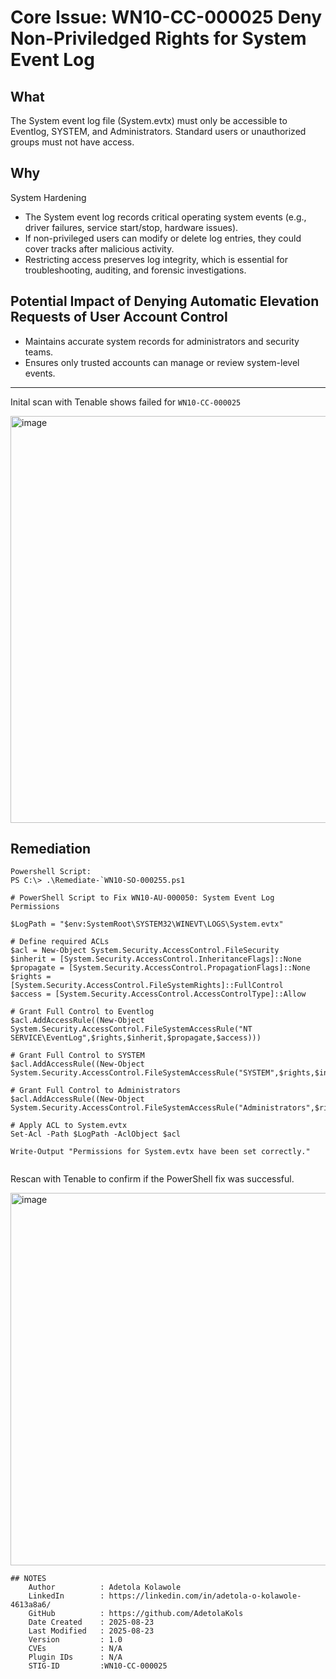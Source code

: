# Core Issue: WN10-CC-000025 Deny Non-Priviledged Rights for System Event Log

## What
The System event log file (System.evtx) must only be accessible to Eventlog, SYSTEM, and Administrators. Standard users or unauthorized groups must not have access.

## Why
System Hardening
- The System event log records critical operating system events (e.g., driver failures, service start/stop, hardware issues).
- If non-privileged users can modify or delete log entries, they could cover tracks after malicious activity.
- Restricting access preserves log integrity, which is essential for troubleshooting, auditing, and forensic investigations.

## Potential Impact of Denying Automatic Elevation Requests of User Account Control
- Maintains accurate system records for administrators and security teams.
- Ensures only trusted accounts can manage or review system-level events.
---
Inital scan with Tenable shows failed for `WN10-CC-000025`

<img width="1908" height="651" alt="image" src="https://github.com/user-attachments/assets/13faaede-f302-4ebd-8252-98924422e9ec" />


## Remediation
    Powershell Script:
    PS C:\> .\Remediate-`WN10-SO-000255.ps1
```
# PowerShell Script to Fix WN10-AU-000050: System Event Log Permissions

$LogPath = "$env:SystemRoot\SYSTEM32\WINEVT\LOGS\System.evtx"

# Define required ACLs
$acl = New-Object System.Security.AccessControl.FileSecurity
$inherit = [System.Security.AccessControl.InheritanceFlags]::None
$propagate = [System.Security.AccessControl.PropagationFlags]::None
$rights = [System.Security.AccessControl.FileSystemRights]::FullControl
$access = [System.Security.AccessControl.AccessControlType]::Allow

# Grant Full Control to Eventlog
$acl.AddAccessRule((New-Object System.Security.AccessControl.FileSystemAccessRule("NT SERVICE\EventLog",$rights,$inherit,$propagate,$access)))

# Grant Full Control to SYSTEM
$acl.AddAccessRule((New-Object System.Security.AccessControl.FileSystemAccessRule("SYSTEM",$rights,$inherit,$propagate,$access)))

# Grant Full Control to Administrators
$acl.AddAccessRule((New-Object System.Security.AccessControl.FileSystemAccessRule("Administrators",$rights,$inherit,$propagate,$access)))

# Apply ACL to System.evtx
Set-Acl -Path $LogPath -AclObject $acl

Write-Output "Permissions for System.evtx have been set correctly."


```
Rescan with Tenable to confirm if the PowerShell fix was successful.

<img width="1906" height="596" alt="image" src="https://github.com/user-attachments/assets/3996e7c9-b660-4721-bbe4-f8a37470776a" />



```
## NOTES
    Author          : Adetola Kolawole
    LinkedIn        : https://linkedin.com/in/adetola-o-kolawole-4613a8a6/
    GitHub          : https://github.com/AdetolaKols
    Date Created    : 2025-08-23
    Last Modified   : 2025-08-23
    Version         : 1.0
    CVEs            : N/A
    Plugin IDs      : N/A
    STIG-ID         :WN10-CC-000025
